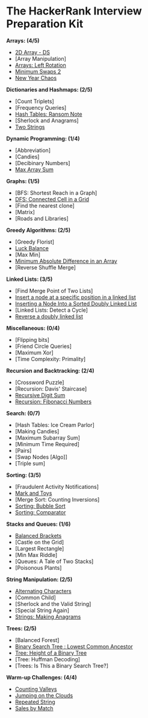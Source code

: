 # The HackerRank Interview Preparation Kit

**Arrays: (4/5)**
- [2D Array - DS](https://github.com/3Strela/Competitive_Programing/blob/master/Studies/HackerRank/AnyEx/2DArraysDS.cpp)
- [Array Manipulation]
- [Arrays: Left Rotation](https://github.com/3Strela/Competitive_Programing/blob/master/Studies/HackerRank/AnyEx/ArraysLeftRotation.cpp)
- [Minimum Swaps 2](https://github.com/3Strela/Competitive_Programing/blob/master/Studies/HackerRank/AnyEx/MinimumSwaps2.cpp)
- [New Year Chaos](https://github.com/3Strela/Competitive_Programing/blob/master/Studies/HackerRank/AnyEx/NewYearChaos.cpp)

**Dictionaries and Hashmaps: (2/5)**
- [Count Triplets]
- [Frequency Queries]
- [Hash Tables: Ransom Note](https://github.com/3Strela/Competitive_Programing/blob/master/Studies/HackerRank/AnyEx/HashTablesRansomNote.cpp)
- [Sherlock and Anagrams]
- [Two Strings](https://github.com/3Strela/Competitive_Programing/blob/master/Studies/HackerRank/AnyEx/TwoStrings.cpp)

**Dynamic Programming: (1/4)**
- [Abbreviation]
- [Candies]
- [Decibinary Numbers]
- [Max Array Sum](https://github.com/3Strela/Competitive_Programing/blob/master/Studies/HackerRank/AnyEx/MaxArraySum.cpp)

**Graphs: (1/5)**
- [BFS: Shortest Reach in a Graph]
- [DFS: Connected Cell in a Grid](https://github.com/3Strela/Competitive_Programing/blob/master/Studies/HackerRank/AnyEx/ConnectedCellGrid.cpp)
- [Find the nearest clone]
- [Matrix]
- [Roads and Libraries]

**Greedy Algorithms: (2/5)**
- [Greedy Florist]
- [Luck Balance](https://github.com/3Strela/Competitive_Programing/blob/master/Studies/HackerRank/AnyEx/LuckBalance.cpp)
- [Max Min]
- [Minimum Absolute Difference in an Array](https://github.com/3Strela/Competitive_Programing/blob/master/Studies/HackerRank/AnyEx/AbsoluteDifferenceArray.cpp)
- [Reverse Shuffle Merge]

**Linked Lists: (3/5)**
- [Find Merge Point of Two Lists]
- [Insert a node at a specific position in a linked list](https://github.com/3Strela/Competitive_Programing/blob/master/Studies/HackerRank/AnyEx/InsertNodeLL.cpp)
- [Inserting a Node Into a Sorted Doubly Linked List](https://github.com/3Strela/Competitive_Programing/blob/master/Studies/HackerRank/AnyEx/InsertingNodeDLL.cpp)
- [Linked Lists: Detect a Cycle]
- [Reverse a doubly linked list](https://github.com/3Strela/Competitive_Programing/blob/master/Studies/HackerRank/AnyEx/ReverseDoublyLinkedList.cpp)

**Miscellaneous: (0/4)**
- [Flipping bits]
- [Friend Circle Queries]
- [Maximum Xor]
- [Time Complexity: Primality]

**Recursion and Backtracking: (2/4)**
- [Crossword Puzzle]
- [Recursion: Davis' Staircase]
- [Recursive Digit Sum](https://github.com/3Strela/Competitive_Programing/blob/master/Studies/HackerRank/AnyEx/RecursiveDigitSum.cpp)
- [Recursion: Fibonacci Numbers](https://github.com/3Strela/Competitive_Programing/blob/master/Studies/HackerRank/AnyEx/FibonacciNumbers.cpp)

**Search: (0/7)**
- [Hash Tables: Ice Cream Parlor]
- [Making Candies]
- [Maximum Subarray Sum]
- [Minimum Time Required]
- [Pairs]
- [Swap Nodes [Algo]]
- [Triple sum]

**Sorting: (3/5)**
- [Fraudulent Activity Notifications]
- [Mark and Toys](https://github.com/3Strela/Competitive_Programing/blob/master/Studies/HackerRank/AnyEx/MarkToys.cpp)
- [Merge Sort: Counting Inversions]
- [Sorting: Bubble Sort](https://github.com/3Strela/Competitive_Programing/blob/master/Studies/HackerRank/AnyEx/BubbleSort.cpp)
- [Sorting: Comparator](https://github.com/3Strela/Competitive_Programing/blob/master/Studies/HackerRank/AnyEx/Comparator.cpp)

**Stacks and Queues: (1/6)**
- [Balanced Brackets](https://github.com/3Strela/Competitive_Programing/blob/master/Studies/HackerRank/AnyEx/BalancedBrackets.cpp)
- [Castle on the Grid]
- [Largest Rectangle]
- [Min Max Riddle]
- [Queues: A Tale of Two Stacks]
- [Poisonous Plants]

**String Manipulation: (2/5)**
- [Alternating Characters](https://github.com/3Strela/Competitive_Programing/blob/master/Studies/HackerRank/AnyEx/AlternatingCharacters.cpp)
- [Common Child]
- [Sherlock and the Valid String]
- [Special String Again]
- [Strings: Making Anagrams](https://github.com/3Strela/Competitive_Programing/blob/master/Studies/HackerRank/AnyEx/MakingAnagrams.cpp)

**Trees: (2/5)**
- [Balanced Forest]
- [Binary Search Tree : Lowest Common Ancestor](https://github.com/3Strela/Competitive_Programing/blob/master/Studies/HackerRank/AnyEx/BSTLowestCommonAncestor.cpp)
- [Tree: Height of a Binary Tree](https://github.com/3Strela/Competitive_Programing/blob/master/Studies/HackerRank/AnyEx/HeightBinaryTree.cpp)
- [Tree: Huffman Decoding]
- [Trees: Is This a Binary Search Tree?]

**Warm-up Challenges: (4/4)**
- [Counting Valleys](https://github.com/3Strela/Competitive_Programing/blob/master/Studies/HackerRank/AnyEx/CountingValleys.cpp)
- [Jumping on the Clouds](https://github.com/3Strela/Competitive_Programing/blob/master/Studies/HackerRank/AnyEx/JumpingClouds.cpp)
- [Repeated String](https://github.com/3Strela/Competitive_Programing/blob/master/Studies/HackerRank/AnyEx/RepeatedString.cpp)
- [Sales by Match](https://github.com/3Strela/Competitive_Programing/blob/master/Studies/HackerRank/AnyEx/SalesMatch.cpp)